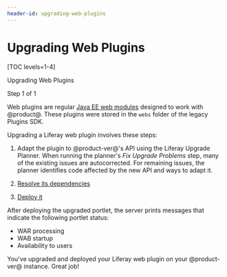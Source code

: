 ```yaml
---
header-id: upgrading-web-plugins
---
```


# Upgrading Web Plugins

[TOC levels=1-4]

<div class="learn-path-step row">
    <p id="stepTitle">Upgrading Web Plugins</p><p>Step 1 of 1</p>
</div>

Web plugins are regular
[Java EE web modules](https://docs.oracle.com/cd/E19226-01/820-7627/bnadx/index.html)
designed to work with @product@. These plugins were stored in the `webs` folder
of the legacy Plugins SDK.

Upgrading a Liferay web plugin involves these steps:

1.  Adapt the plugin to @product-ver@'s API using the Liferay Upgrade Planner.
    When running the planner's *Fix Upgrade Problems* step, many of the existing
    issues are autocorrected. For remaining issues, the planner identifies code
    affected by the new API and ways to adapt it.

2.  [Resolve its dependencies](/docs/7-2/tutorials/-/knowledge_base/t/resolving-a-projects-dependencies)

3.  [Deploy it](/docs/7-2/reference/-/knowledge_base/r/deploying-a-project)

After deploying the upgraded portlet, the server prints messages that indicate
the following portlet status:

-   WAR processing
-   WAB startup
-   Availability to users

You've upgraded and deployed your Liferay web plugin on your @product-ver@
instance. Great job!
